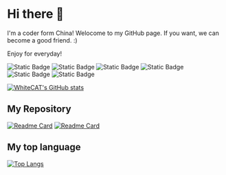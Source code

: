 # Hi there 👋
I'm a coder form China!
Welocome to my GitHub page.
If you want, we can become a good friend. :)

Enjoy for everyday!

![Static Badge](https://img.shields.io/badge/-.NET-8A2BE2?logo=.net&link=https%3A%2F%2Fdotnet.microsoft.com)
![Static Badge](https://img.shields.io/badge/-C%2B%2B-blue?logo=c%2B%2B)
![Static Badge](https://img.shields.io/badge/-C-blue?logo=c)
![Static Badge](https://img.shields.io/badge/-C%23-blue?logo=csharp)
![Static Badge](https://img.shields.io/badge/-Kotlin-f56513?logo=kotlin)
![Static Badge](https://img.shields.io/badge/-Java-orange?logo=java)

[![WhiteCAT's GitHub stats](https://github-readme-stats.vercel.app/api?username=whitecat346&count_private=true&show_icons=true&theme=highcontrast)](https://github.com/anuraghazra/github-readme-stats)

## My Repository
[![Readme Card](https://github-readme-stats.vercel.app/api/pin/?username=whitecat346&repo=QuickCommand)](https://github.com/anuraghazra/github-readme-stats)
[![Readme Card](https://github-readme-stats.vercel.app/api/pin/?username=whitecat346&repo=QQBot-V3)](https://github.com/anuraghazra/github-readme-stats)

## My top language
[![Top Langs](https://github-readme-stats.vercel.app/api/top-langs/?username=whitecat346)](https://github.com/anuraghazra/github-readme-stats)
